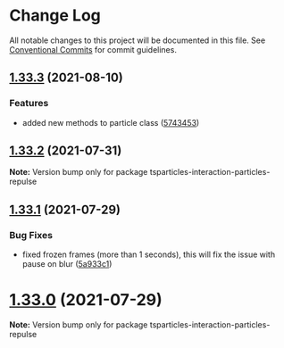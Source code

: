 # Change Log

All notable changes to this project will be documented in this file.
See [Conventional Commits](https://conventionalcommits.org) for commit guidelines.

## [1.33.3](https://github.com/matteobruni/tsparticles/compare/tsparticles-interaction-particles-repulse@1.33.2...tsparticles-interaction-particles-repulse@1.33.3) (2021-08-10)


### Features

* added new methods to particle class ([5743453](https://github.com/matteobruni/tsparticles/commit/5743453906001569f262888aa54539ad4e1463ac))





## [1.33.2](https://github.com/matteobruni/tsparticles/compare/tsparticles-interaction-particles-repulse@1.33.1...tsparticles-interaction-particles-repulse@1.33.2) (2021-07-31)

**Note:** Version bump only for package tsparticles-interaction-particles-repulse





## [1.33.1](https://github.com/matteobruni/tsparticles/compare/tsparticles-interaction-particles-repulse@1.33.0...tsparticles-interaction-particles-repulse@1.33.1) (2021-07-29)


### Bug Fixes

* fixed frozen frames (more than 1 seconds), this will fix the issue with pause on blur ([5a933c1](https://github.com/matteobruni/tsparticles/commit/5a933c130d85593e9d0772bb9eb2b7a61f643712))





# [1.33.0](https://github.com/matteobruni/tsparticles/compare/tsparticles-interaction-particles-repulse@1.32.0...tsparticles-interaction-particles-repulse@1.33.0) (2021-07-29)

**Note:** Version bump only for package tsparticles-interaction-particles-repulse
